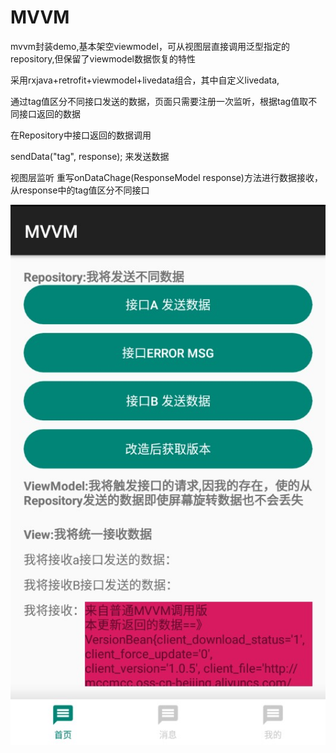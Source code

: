 # MVVM

mvvm封装demo,基本架空viewmodel，可从视图层直接调用泛型指定的repository,但保留了viewmodel数据恢复的特性

采用rxjava+retrofit+viewmodel+livedata组合，其中自定义livedata,

通过tag值区分不同接口发送的数据，页面只需要注册一次监听，根据tag值取不同接口返回的数据

在Repository中接口返回的数据调用  
 
 sendData("tag", response);  来发送数据

 视图层监听
 重写onDataChage(ResponseModel response)方法进行数据接收，从response中的tag值区分不同接口


![Image text](https://github.com/YuedongMa/MVVM/blob/master/img/demo.jpg)
